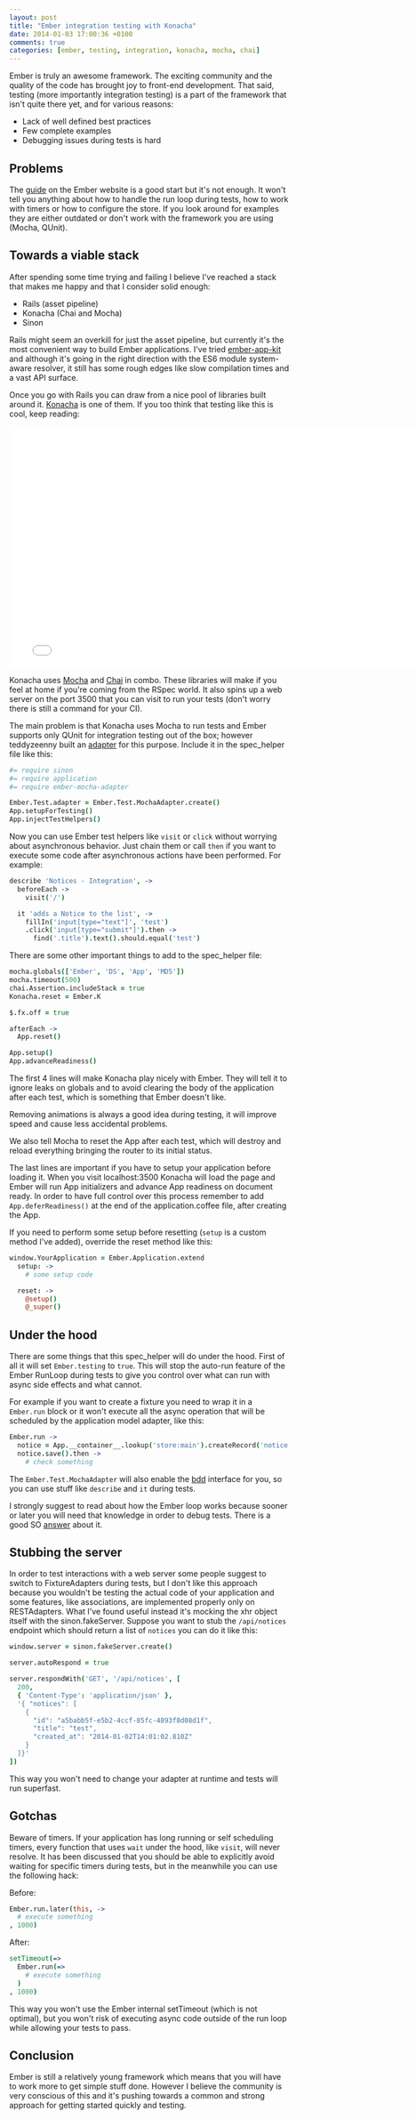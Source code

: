 ```yaml
---
layout: post
title: "Ember integration testing with Konacha"
date: 2014-01-03 17:00:36 +0100
comments: true
categories: [ember, testing, integration, konacha, mocha, chai]
---
```


Ember is truly an awesome framework. The exciting community and the quality of the code has brought joy to front-end development.
That said, testing (more importantly integration testing) is a part of the framework that isn't quite there yet, and for various reasons:

- Lack of well defined best practices
- Few complete examples
- Debugging issues during tests is hard

## Problems

The [guide][0] on the Ember website is a good start but it's not enough. It won't tell you anything about how to handle the run loop during tests, how to work with timers or how to configure the store.
If you look around for examples they are either outdated or don't work with the framework you are using (Mocha, QUnit).

## Towards a viable stack

After spending some time trying and failing I believe I've reached a stack that makes me happy and that I consider solid enough:

- Rails (asset pipeline)
- Konacha (Chai and Mocha)
- Sinon

Rails might seem an overkill for just the asset pipeline, but currently it's the most convenient way to build Ember applications. I've tried [ember-app-kit][1] and although it's going in the right direction with the ES6 module system-aware resolver, it still has some rough edges like slow compilation times and a vast API surface.

Once you go with Rails you can draw from a nice pool of libraries built around it. [Konacha][4] is one of them.
If you too think that testing like this is cool, keep reading:

<iframe width="771" height="434" src="//www.youtube.com/embed/heK78M6Ql9Q" frameborder="0" allowfullscreen></iframe>

Konacha uses [Mocha][2] and [Chai][3] in combo. These libraries will make if you feel at home if you're coming from the RSpec world.
It also spins up a web server on the port 3500 that you can visit to run your tests (don't worry there is still a command for your CI).

The main problem is that Konacha uses Mocha to run tests and Ember supports only QUnit for integration testing out of the box; however teddyzeenny built an [adapter][5] for this purpose. Include it in the spec_helper file like this:

```coffeescript
#= require sinon
#= require application
#= require ember-mocha-adapter

Ember.Test.adapter = Ember.Test.MochaAdapter.create()
App.setupForTesting()
App.injectTestHelpers()
```

Now you can use Ember test helpers like `visit` or `click` without worrying about asynchronous behavior. Just chain them or call `then` if you want to execute some code after asynchronous actions have been performed.
For example:

```coffeescript
describe 'Notices - Integration', ->
  beforeEach ->
    visit('/')

  it 'adds a Notice to the list', ->
    fillIn('input[type="text"]', 'test')
    .click('input[type="submit"]').then ->
      find('.title').text().should.equal('test')
```

There are some other important things to add to the spec_helper file:

```coffeescript
mocha.globals(['Ember', 'DS', 'App', 'MD5'])
mocha.timeout(500)
chai.Assertion.includeStack = true
Konacha.reset = Ember.K

$.fx.off = true

afterEach ->
  App.reset()

App.setup()
App.advanceReadiness()
```

The first 4 lines will make Konacha play nicely with Ember. They will tell it to ignore leaks on globals and to avoid clearing the body of the application after each test, which is something that Ember doesn't like.

Removing animations is always a good idea during testing, it will improve speed and cause less accidental problems.

We also tell Mocha to reset the App after each test, which will destroy and reload everything bringing the router to its initial  status.

The last lines are important if you have to setup your application before loading it. When you visit localhost:3500 Konacha will load the page and Ember will run App initializers and advance App readiness on document ready. In order to have full control over this process remember to add `App.deferReadiness()` at the end of the application.coffee file, after creating the App.

If you need to perform some setup before resetting (`setup` is a custom method I've added), override the reset method like this:

```coffeescript
window.YourApplication = Ember.Application.extend
  setup: ->
    # some setup code

  reset: ->
    @setup()
    @_super()
```

## Under the hood

There are some things that this spec_helper will do under the hood. First of all it will set `Ember.testing` to `true`. This will stop the auto-run feature of the Ember RunLoop during tests to give you control over what can run with async side effects and what cannot.

For example if you want to create a fixture you need to wrap it in a `Ember.run` block or it won't execute all the async operation that will be scheduled by the application model adapter, like this:

```coffeescript
Ember.run ->
  notice = App.__container__.lookup('store:main').createRecord('notice', { title: 'test' })
  notice.save().then ->
    # check something
```

The `Ember.Test.MochaAdapter` will also enable the [bdd][6] interface for you, so you can use stuff like `describe` and `it` during tests.

I strongly suggest to read about how the Ember loop works  because sooner or later you will need that knowledge in order to debug tests. There is a good SO [answer][7] about it.

## Stubbing the server

In order to test interactions with a web server some people suggest to switch to FixtureAdapters during tests, but I don't like this approach because you wouldn't be testing the actual code of your application and some features, like associations, are implemented properly only on RESTAdapters.
What I've found useful instead it's mocking the xhr object itself with the sinon.fakeServer. Suppose you want to stub the `/api/notices` endpoint which should return a list of `notices` you can do it like this:

```coffeescript
window.server = sinon.fakeServer.create()

server.autoRespond = true

server.respondWith('GET', '/api/notices', [
  200,
  { 'Content-Type': 'application/json' },
  '{ "notices": [
    {
      "id": "a5babb5f-e5b2-4ccf-85fc-4893f8d08d1f",
      "title": "test",
      "created_at": "2014-01-02T14:01:02.810Z"
    }
  ]}'
])
```

This way you won't need to change your adapter at runtime and tests will run superfast.

## Gotchas

Beware of timers. If your application has long running or self scheduling timers, every function that uses `wait` under the hood, like `visit`, will never resolve. It has been discussed that you should be able to explicitly avoid waiting for specific timers during tests, but in the meanwhile you can use the following hack:

Before:
```coffeescript
Ember.run.later(this, ->
  # execute something
, 1000)
```

After:
```coffeescript
setTimeout(=>
  Ember.run(=>
    # execute something
  )
, 1000)
```

This way you won't use the Ember internal setTimeout (which is not optimal), but you won't risk of executing async code outside of the run loop while allowing your tests to pass.

## Conclusion

Ember is still a relatively young framework which means that you will have to work more to get simple stuff done. However I believe the community is very conscious of this and it's pushing towards a common and strong approach for getting started quickly and testing.

[0]: http://emberjs.com/guides/testing/integration/
[1]: https://github.com/stefanpenner/ember-app-kit
[2]: http://visionmedia.github.io/mocha/
[3]: http://chaijs.com/
[4]: https://github.com/jfirebaugh/konacha
[5]: https://github.com/teddyzeenny/ember-mocha-adapter
[6]: http://visionmedia.github.io/mocha/#interfaces
[7]: http://stackoverflow.com/questions/13597869/what-is-ember-runloop-and-how-does-it-work